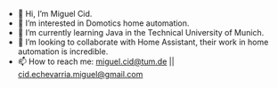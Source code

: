 - 👋 Hi, I’m Miguel Cid.
- 👀 I’m interested in Domotics home automation.
- 🌱 I’m currently learning Java in the Technical University of Munich.
- 💞️ I’m looking to collaborate with Home Assistant, their work in home automation is incredible.
- 📫 How to reach me: miguel.cid@tum.de || cid.echevarria.miguel@gmail.com

<!---
MaikolCid/MaikolCid is a ✨ special ✨ repository because its `README.md` (this file) appears on your GitHub profile.
You can click the Preview link to take a look at your changes.
--->
